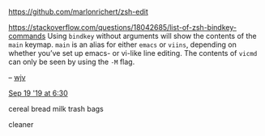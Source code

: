 https://github.com/marlonrichert/zsh-edit


https://stackoverflow.com/questions/18042685/list-of-zsh-bindkey-commands
Using `bindkey` without arguments will show the contents of the `main` keymap. `main` is an alias for either `emacs` or `viins`, depending on whether you’ve set up emacs- or vi-like line editing. The contents of `vicmd` can only be seen by using the `-M` flag. 

– [wjv](https://stackoverflow.com/users/1336078/wjv "1,600 reputation")

 [Sep 19 '19 at 6:30](https://stackoverflow.com/questions/18042685/list-of-zsh-bindkey-commands#comment102414751_38950418)
 
 
 cereal
 bread
 milk
 trash bags
 
 
 cleaner 